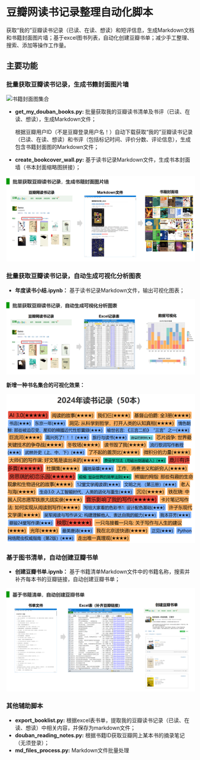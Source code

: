 # 豆瓣网读书记录整理自动化脚本

获取“我的”豆瓣读书记录（已读、在读、想读）和短评信息，生成Markdown文档和书籍封面图片墙；基于excel图书列表，自动化创建豆瓣书单；减少手工整理、搜索、添加等操作工作量。

## 主要功能

### 批量获取豆瓣读书记录，生成书籍封面图片墙

![书籍封面图集合](./image/书籍封面图集合.png)

- **get_my_douban_books.py:**  批量获取我的豆瓣读书清单及书评（已读、在读、想读），生成Markdown文件；

  根据豆瓣用户ID（不是豆瓣登录用户名！）自动下载获取“我的”豆瓣读书记录（已读、在读、想读）和书评（包括标记时间、评价分数、评论信息），生成包含书籍封面图的Markdown文件；

- **create_bookcover_wall.py:**  基于读书记录Markdown文件，生成书本封面墙（书本封面缩略图拼接）；

![image-20240225190051021](./image/image-20240225190051021.png)



### 批量获取豆瓣读书记录，自动生成可视化分析图表

- **年度读书小结.ipynb：** 基于读书记录Markdown文件，输出可视化图表；

![image-20240225190514291](./image/image-20240225190514291.png)

**新增一种书名集合的可视化效果：**

![image-20250105193947100](./image/image-20250105193947100.png)

### 基于图书清单，自动创建豆瓣书单

- **创建豆瓣书单.ipynb：** 基于书籍清单Markdown文件中的书籍名称，搜索并补齐每本书的豆瓣链接，自动创建豆瓣书单；

![image-20240225190601135](./image/image-20240225190601135.png)

### 其他辅助脚本

- **export_booklist.py:** 根据excel表书单，提取我的豆瓣读书记录（已读、在读、想读）中相关内容，并保存为markdown文件；
- **douban_reading_notes.py:** 根据书籍ID获取豆瓣网上某本书的摘录笔记（无须登录）；
- **md_files_process.py:** Markdown文件批量处理
